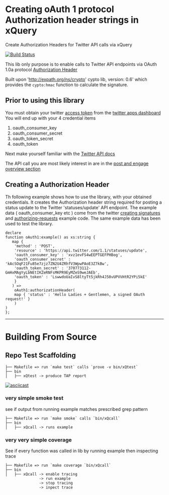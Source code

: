 # Creating oAuth 1 protocol Authorization header strings in xQuery

Create Authorization Headers for Twitter API calls via xQuery

[![Build Status](https://travis-ci.org/grantmacken/oAuth1.svg?branch=master)](https://travis-ci.org/grantmacken/oAuth1)

This lib only purpose is to enable calls to Twitter API endpoints via
 OAuth 1.0a protocol [Authorization Header](https://developer.twitter.com/en/docs/basics/authentication/guides/authorizing-a-request) 

Built upon 'http://expath.org/ns/crypto' cypto lib, version: 0.6'
which provides the `cypto:hmac` function to calculate the signature.

## Prior to using this library

You must obtain your twitter [access token](https://developer.twitter.com/en/docs/basics/authentication/guides/access-tokens)
from the [twitter apps dashboard](https://developer.twitter.com/en/apps)
You will end up with your 4 credential items

 1. oauth_consumer_key
 2. oauth_consumer_secret
 3. oauth_token_secret
 4. oauth_token

Next make yourself familiar with the [Twitter API docs](https://developer.twitter.com/en/docs.html)

The API call you are most likely interest in are in the [post and engage overview section](https://developer.twitter.com/en/docs/tweets/post-and-engage/overview)

## Creating a Authorization Header

Th following example shows how to use the library, with your obtained credentials.
It creates the Authorization header string required for posting a status update to the Twitter 'statuses/update' API endpoint. The example data ( oauth_consumer_key etc ) come from the twitter [creating signatures](https://dev.twitter.com/oauth/overview/creating-signatures) and [authorizing-requests](https://dev.twitter.com/oauth/overview/authorizing-requests) example code.
The same example data has been used to test the library.

```
declare
function oAuth1:example() as xs:string {
   map {
    'method' : 'POST',
    'resource' : 'https://api.twitter.com/1.1/statuses/update',
    'oauth_consumer_key' : 'xvz1evFS4wEEPTGEFPHBog',
    'oauth_consumer_secret' : 'kAcSOqF21Fu85e7zjz7ZN2U4ZRhfV3WpwPAoE3Z7kBw',
    'oauth_token_secret' : '370773112-GmHxMAgYyLbNEtIKZeRNFsMKPR9EyMZeS9weJAEb',
    'oauth_token' : 'LswwdoUaIvS8ltyTt5jkRh4J50vUPVVHtR2YPi5kE'
    }
   ) =>
    oAuth1:authorizationHeader(
    map { 'status' : 'Hello Ladies + Gentlemen, a signed OAuth request!' }
    )
)
};

```
--------------------------

# Building From Source

## Repo Test Scaffolding

```
├── Makefile => run `make test` calls `prove -v bin/xQtest`
├── bin
│   ├── xQtest -> produce TAP report
```
[![asciicast](https://asciinema.org/a/229036.svg)](https://asciinema.org/a/229036)

### very simple smoke test

see if output from running example matches prescribed grep pattern

```
├── Makefile => run `make smoke` calls `bin/xQcall`
├── bin
│   ├── xQcall -> runs example
```

### very very simple coverage

See if every function was called in lib by running example then inspecting trace

```
├── Makefile => run `make coverage `bin/xQcall`
├── bin
│   ├── xQcall -> enable tracing 
               -> run example 
               -> stop tracing 
               -> inpect trace
```


